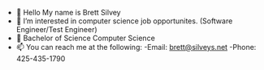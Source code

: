 - 👋 Hello My name is Brett Silvey
- 👀 I’m interested in computer science job opportunites. (Software Engineer/Test Engineer)
- 🌱 Bachelor of Science Computer Science
- 📫 You can reach me at the following:
  -Email: brett@silveys.net
  -Phone: 425-435-1790
